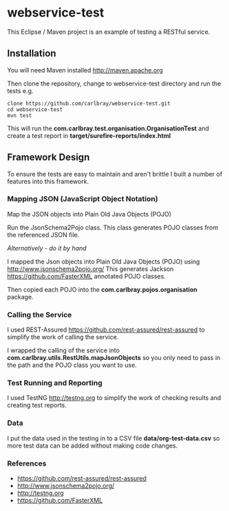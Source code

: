 # webservice-test
This Eclipse / Maven project is an example of testing a RESTful service.
## Installation
You will need Maven installed http://maven.apache.org

Then clone the repository, change to webservice-test directory and run the tests e.g. 
```
clone https://github.com/carlbray/webservice-test.git
cd webservice-test
mvn test
```
This will run the **com.carlbray.test.organisation.OrganisationTest** and create a test report in **target/surefire-reports/index.html**

## Framework Design
To ensure the tests are easy to maintain and aren't brittle I built a number of features into this framework.
### Mapping JSON (JavaScript Object Notation)
Map the JSON objects into Plain Old Java Objects (POJO)

Run the JsonSchema2Pojo class. This class generates POJO classes from the referenced JSON file.

*Alternatively - do it by hand*

I mapped the Json objects into Plain Old Java Objects (POJO) using http://www.jsonschema2pojo.org/ This generates Jackson https://github.com/FasterXML annotated POJO classes.

Then copied each POJO into the **com.carlbray.pojos.organisation** package.

### Calling the Service
I used REST-Assured https://github.com/rest-assured/rest-assured to simplify the work of calling the service.

I wrapped the calling of the service into **com.carlbray.utils.RestUtils.mapJsonObjects** so you only need to pass in the path and the POJO class you want to use.

### Test Running and Reporting
I used TestNG http://testng.org to simplify the work of checking results and creating test reports.

### Data
I put the data used in the testing in to a CSV file **data/org-test-data.csv** so more test data can be added without making code changes.

### References
* https://github.com/rest-assured/rest-assured
* http://www.jsonschema2pojo.org/
* http://testng.org
* https://github.com/FasterXML
